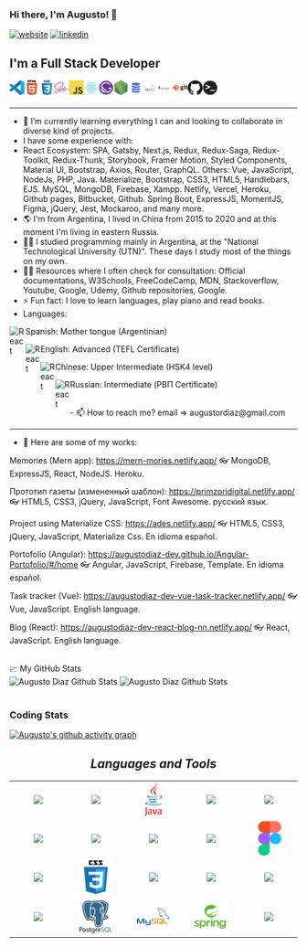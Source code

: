 ### Hi there, I'm Augusto! 👋

  [website]: https://github.com/AugustoDiaz-Dev
  [linkedin]: https://www.linkedin.com/in/augusto-diaz-dev/

  [![website](https://img.shields.io/website?label=Github%20Repo&style=for-the-badge&url=https://github.com/AugustoDiaz-Dev)][website]
  [![linkedin](https://img.shields.io/website?label=LinkedIn&style=for-the-badge&url=https://github.com/AugustoDiaz-Dev)][linkedin]

## I'm a Full Stack Developer

<img align="left" alt="Visual Studio Code" width="26px" src="https://raw.githubusercontent.com/github/explore/80688e429a7d4ef2fca1e82350fe8e3517d3494d/topics/visual-studio-code/visual-studio-code.png" />
<img align="left" alt="HTML5" width="26px" src="https://raw.githubusercontent.com/github/explore/80688e429a7d4ef2fca1e82350fe8e3517d3494d/topics/html/html.png" />
<img align="left" alt="CSS3" width="26px" src="https://raw.githubusercontent.com/github/explore/80688e429a7d4ef2fca1e82350fe8e3517d3494d/topics/css/css.png" />
<img align="left" alt="Sass" width="26px" src="https://raw.githubusercontent.com/github/explore/80688e429a7d4ef2fca1e82350fe8e3517d3494d/topics/sass/sass.png" />
<img align="left" alt="JavaScript" width="26px" src="https://raw.githubusercontent.com/github/explore/80688e429a7d4ef2fca1e82350fe8e3517d3494d/topics/javascript/javascript.png" />
<img align="left" alt="React" width="26px" src="https://raw.githubusercontent.com/github/explore/80688e429a7d4ef2fca1e82350fe8e3517d3494d/topics/react/react.png" />
<img align="left" alt="Gatsby" width="26px" src="https://raw.githubusercontent.com/github/explore/e94815998e4e0713912fed477a1f346ec04c3da2/topics/gatsby/gatsby.png" />
<img align="left" alt="Node.js" width="26px" src="https://raw.githubusercontent.com/github/explore/80688e429a7d4ef2fca1e82350fe8e3517d3494d/topics/nodejs/nodejs.png" />
<img align="left" alt="SQL" width="26px" src="https://raw.githubusercontent.com/github/explore/80688e429a7d4ef2fca1e82350fe8e3517d3494d/topics/sql/sql.png" />
<img align="left" alt="MySQL" width="26px" src="https://raw.githubusercontent.com/github/explore/80688e429a7d4ef2fca1e82350fe8e3517d3494d/topics/mysql/mysql.png" />
<img align="left" alt="MongoDB" width="26px" src="https://raw.githubusercontent.com/github/explore/80688e429a7d4ef2fca1e82350fe8e3517d3494d/topics/mongodb/mongodb.png" />
<img align="left" alt="Git" width="26px" src="https://raw.githubusercontent.com/github/explore/80688e429a7d4ef2fca1e82350fe8e3517d3494d/topics/git/git.png" />
<img align="left" alt="GitHub" width="26px" src="https://raw.githubusercontent.com/github/explore/78df643247d429f6cc873026c0622819ad797942/topics/github/github.png" />
<img align="left" alt="Terminal" width="26px" src="https://raw.githubusercontent.com/github/explore/80688e429a7d4ef2fca1e82350fe8e3517d3494d/topics/terminal/terminal.png" />
<br />
<br />
<hr/>

- 🔭 I’m currently learning everything I can and looking to collaborate in diverse kind of projects.
- I have some experience with: 
-   React Ecosystem: SPA, Gatsby, Next.js, Redux, Redux-Saga, Redux-Toolkit, Redux-Thunk, Storybook, Framer Motion, Styled Components, Material UI, Bootstrap, Axios, Router, GraphQL.
    Others:
    Vue, JavaScript, NodeJs, PHP, Java.
    Materialize, Bootstrap, CSS3, HTML5, Handlebars, EJS. 
    MySQL, MongoDB, Firebase, Xampp. Netlify, Vercel, Heroku, Github pages, Bitbucket, Github. 
    Spring Boot, ExpressJS, MomentJS, Figma, jQuery, Jest, Mockaroo, and many more.
- 🌎 I'm from Argentina, I lived in China from 2015 to 2020 and at this moment I'm living in eastern Russia.
- 🐱‍👤 I studied programming mainly in Argentina, at the "National Technological University (UTN)". These days I study most of the things on my own.
- 🐱‍👤 Resources where I often check for consultation: Official documentations, W3Schools, FreeCodeCamp, MDN, Stackoverflow, Youtube, Google, Udemy, Github repositories, Google.
- ⚡ Fun fact: I love to learn languages, play piano and read books.
- Languages: <br/>
<img align="left" alt="React" width="28px" src="https://user-images.githubusercontent.com/85144745/143899058-b7b85e78-7164-419c-8078-7cb869803c2c.png" /> 
<p>Spanish: Mother tongue (Argentinian)</p>
<img align="left" alt="React" width="26px" src="https://user-images.githubusercontent.com/85144745/143899073-a05424d3-cf97-47f0-8ec1-16969da80835.png" />
<p>English: Advanced (TEFL Certificate) </p>
<img align="left" alt="React" width="26px" src="https://user-images.githubusercontent.com/85144745/143899068-436a0876-4218-48b4-81de-29d4d506ddc5.png" />
<p>Chinese: Upper Intermediate (HSK4 level) </p>
<img align="left" alt="React" width="26px" src="https://user-images.githubusercontent.com/85144745/143899071-be0c38dc-95f2-4a28-8af3-76a11324515d.png" />
<p>Russian: Intermediate (РВП Certificate) </p>
<br/>
- 📫 How to reach me? email => augustordiaz@gmail.com
<hr/>

- 👀 Here are some of my works:

Memories (Mern app): 
https://mern-mories.netlify.app/
👓 MongoDB, ExpressJS, React, NodeJS. Heroku.

Прототип газеты (измененный шаблон):
https://primzoridigital.netlify.app/
👓 HTML5, CSS3, jQuery, JavaScript, Font Awesome. русский язык.

Project using Materialize CSS:
https://ades.netlify.app/
👓 HTML5, CSS3, jQuery, JavaScript, Materialize Css. En idioma español.

Portofolio (Angular):
https://augustodiaz-dev.github.io/Angular-Portofolio/#/home
👓 Angular, JavaScript, Firebase, Template. En idioma español.

Task tracker (Vue):
https://augustodiaz-dev-vue-task-tracker.netlify.app/
👓 Vue, JavaScript. English language.

Blog (React):
https://augustodiaz-dev-react-blog-nn.netlify.app/
👓 React, JavaScript. English language.

<br />
📈 My GitHub Stats

<div>
<img src="https://github-readme-stats.vercel.app/api?username=augustodiaz-dev&show_icons=true&theme=gotham" alt="Augusto Diaz Github Stats" /> <!--you can use merko/dark/ radical/ merko/ gruvbox/ tokyonight/ onedark/ cobalt/ synthwave/highcontrast/ dracula-->
  
 <!--Adding private contributions count to total commits count
![Augusto's GitHub stats](https://github-readme-stats.vercel.app/api?username=augustodiaz-dev&count_private=true)-->
<!--
![Augusto's GitHub stats](https://github-readme-stats.vercel.app/api?username=augustodiaz-dev&hide=contribs,prs)-->
<!--Showing icons
![Augusto's GitHub stats](https://github-readme-stats.vercel.app/api?username=augustodiaz-dev&show_icons=true)-->
<!--theme colour change  
![Augusto's GitHub stats](https://github-readme-stats.vercel.app/api?username=augustodiaz-dev&show_icons=true&theme=merko/dark/ radical/ merko/ gruvbox/ tokyonight/ onedark/ cobalt/ synthwave/highcontrast/ dracula)-->
  
 <img src="https://github-readme-stats.vercel.app/api/top-langs?username=augustodiaz-dev&show_icons=true&theme=gotham&locale=en&layout=compact" alt="Augusto Diaz Github Stats"/>
</div> 
</br>
  
  ### Coding Stats
 
 
[![Augusto's github activity graph](https://activity-graph.herokuapp.com/graph?username=augustodiaz-dev&bg_color=000000&color=3620f7&line=5a0c99&point=1adbce&area=true&hide_border=true)](https://github.com/ashutosh00710/github-readme-activity-graph)
 
 <!--[Augusto's GitHub activity graph](https://activity-graph.herokuapp.com/graph?username=augustodiaz-dev&theme=xcode)>-->


<h2 align='center'><i>Languages and Tools</i></h2>

<table width="100">
<tr>
    <td align='center' width="190">
        <img src="https://github.com/abranhe/programming-languages-logos/blob/master/src/javascript/javascript.svg" width="60">
    </td>
    <td align='center' width="190">
        <img src="https://www.vectorlogo.zone/logos/typescriptlang/typescriptlang-icon.svg" width="60">
    </td>
    <td align='center' width="190">
        <img src="https://github.com/devicons/devicon/blob/master/icons/java/java-original-wordmark.svg" width="60">
    </td>
     <td align='center' width="190">
        <img src="https://github.com/detain/svg-logos/blob/master/svg/git.svg" width="60">
    </td>
    <td align='center' width="190">
        <img src="https://www.vectorlogo.zone/logos/reactjs/reactjs-ar21.svg" width="60"> 
    </td>
</tr>
<tr>
    <td align='center' width="190">
        <img src="https://github.com/prplx/svg-logos/blob/master/svg/redux.svg" width="120">
    </td>
    <td align='center' width="190">
        <img src="https://www.vectorlogo.zone/logos/nodejs/nodejs-ar21.svg" width="60">
    </td>
    <td align='center' width="190">
        <img src="https://www.vectorlogo.zone/logos/expressjs/expressjs-ar21.svg" width="60">
    </td>
    <td align='center' width="190">
        <img src="https://www.vectorlogo.zone/logos/mongodb/mongodb-ar21.svg" width="60">
    </td>
    <td align='center' width="190">
        <img src="https://github.com/devicons/devicon/blob/master/icons/figma/figma-original.svg" width="60">
    </td>
</tr>
<tr>
    <td align='center' width="190">
        <img src="https://www.vectorlogo.zone/logos/w3_html5/w3_html5-ar21.svg" width="60">
    </td>
    <td align='center' width="190">
        <img src="https://raw.githubusercontent.com/devicons/devicon/0d6c64dbbf311879f7d563bfc3ccf559f9ed111c/icons/css3/css3-original-wordmark.svg" width="60">
    </td>
    <td align='center' width="190">
        <img src="https://www.vectorlogo.zone/logos/heroku/heroku-ar21.svg" width="60">
    </td>
    <td align='center' width="190">
        <img src="https://www.vectorlogo.zone/logos/firebase/firebase-ar21.svg" width="60">
    </td>
    <td align='center' width="190">
        <img src="https://www.vectorlogo.zone/logos/getpostman/getpostman-icon.svg" width="60">
    </td>
</tr>
 <tr>
    <td align='center' width="190">
        <img src="https://www.vectorlogo.zone/logos/jestjsio/jestjsio-ar21.svg" width="60">
    </td>
    <td align='center' width="190">
        <img src="https://github.com/devicons/devicon/blob/master/icons/postgresql/postgresql-original-wordmark.svg" width="60">
    </td>
    <td align='center' width="190">
        <img src="https://github.com/devicons/devicon/blob/master/icons/mysql/mysql-original-wordmark.svg" width="60">
    </td>
    <td align='center' width="190">
        <img src="https://github.com/devicons/devicon/blob/master/icons/spring/spring-original-wordmark.svg" width="60">
    </td>
    <td align='center' width="190">
        <img src="https://github.com/bestofjs/bestofjs-webui/blob/master/public/logos/vscode.svg" width="60">
    </td>
</tr>
</table>

